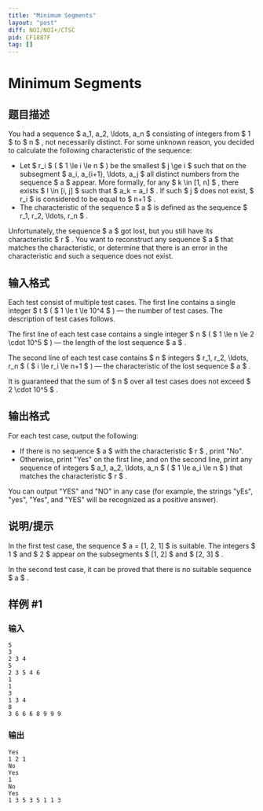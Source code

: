```yaml
---
title: "Minimum Segments"
layout: "post"
diff: NOI/NOI+/CTSC
pid: CF1887F
tag: []
---
```


# Minimum Segments

## 题目描述

You had a sequence $ a_1, a_2, \ldots, a_n $ consisting of integers from $ 1 $ to $ n $ , not necessarily distinct. For some unknown reason, you decided to calculate the following characteristic of the sequence:

- Let $ r_i $ ( $ 1 \le i \le n $ ) be the smallest $ j \ge i $ such that on the subsegment $ a_i, a_{i+1}, \ldots, a_j $ all distinct numbers from the sequence $ a $ appear. More formally, for any $ k \in [1, n] $ , there exists $ l \in [i, j] $ such that $ a_k = a_l $ . If such $ j $ does not exist, $ r_i $ is considered to be equal to $ n+1 $ .
- The characteristic of the sequence $ a $ is defined as the sequence $ r_1, r_2, \ldots, r_n $ .

 Unfortunately, the sequence $ a $ got lost, but you still have its characteristic $ r $ . You want to reconstruct any sequence $ a $ that matches the characteristic, or determine that there is an error in the characteristic and such a sequence does not exist.

## 输入格式

Each test consist of multiple test cases. The first line contains a single integer $ t $ ( $ 1 \le t \le 10^4 $ ) — the number of test cases. The description of test cases follows.

The first line of each test case contains a single integer $ n $ ( $ 1 \le n \le 2 \cdot 10^5 $ ) — the length of the lost sequence $ a $ .

The second line of each test case contains $ n $ integers $ r_1, r_2, \ldots, r_n $ ( $ i \le r_i \le n+1 $ ) — the characteristic of the lost sequence $ a $ .

It is guaranteed that the sum of $ n $ over all test cases does not exceed $ 2 \cdot 10^5 $ .

## 输出格式

For each test case, output the following:

- If there is no sequence $ a $ with the characteristic $ r $ , print "No".
- Otherwise, print "Yes" on the first line, and on the second line, print any sequence of integers $ a_1, a_2, \ldots, a_n $ ( $ 1 \le a_i \le n $ ) that matches the characteristic $ r $ .

 You can output "YES" and "NO" in any case (for example, the strings "yEs", "yes", "Yes", and "YES" will be recognized as a positive answer).

## 说明/提示

In the first test case, the sequence $ a = [1, 2, 1] $ is suitable. The integers $ 1 $ and $ 2 $ appear on the subsegments $ [1, 2] $ and $ [2, 3] $ .

In the second test case, it can be proved that there is no suitable sequence $ a $ .

## 样例 #1

### 输入

```
5
3
2 3 4
5
2 3 5 4 6
1
1
3
1 3 4
8
3 6 6 6 8 9 9 9
```

### 输出

```
Yes
1 2 1
No
Yes
1 
No
Yes
1 3 5 3 5 1 1 3
```

